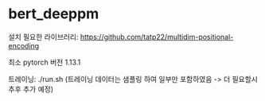 # bert_deeppm

설치 필요한 라이브러리:
https://github.com/tatp22/multidim-positional-encoding



최소 pytorch 버전 1.13.1

트레이닝: ./run.sh
(트레이닝 데이터는 샘플링 하여 일부만 포함하였음 -> 더 필요할시 추후 추가 예정)
